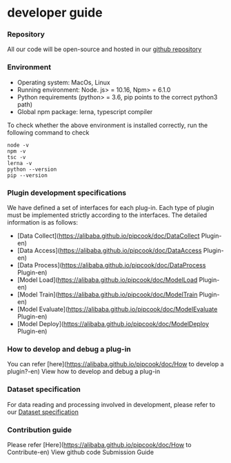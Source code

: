 # developer guide

<a name="c30f113c"></a>
### Repository

All our code will be open-source and hosted in our [github repository](https://github.com/alibaba/pipcook)


<a name="8a887b45"></a>
### Environment

- Operating system: MacOs, Linux
- Running environment: Node. js> = 10.16, Npm> = 6.1.0
- Python requirements (python> = 3.6, pip points to the correct python3 path)
- Global npm package: lerna, typescript compiler

To check whether the above environment is installed correctly, run the following command to check

```
node -v
npm -v
tsc -v
lerna -v
python --version
pip --version
```


<a name="b7ab3ef6"></a>
### Plugin development specifications

We have defined a set of interfaces for each plug-in. Each type of plugin must be implemented strictly according to the interfaces. The detailed information is as follows:

- [Data Collect](https://alibaba.github.io/pipcook/doc/DataCollect  Plugin-en)
- [Data Access](https://alibaba.github.io/pipcook/doc/DataAccess Plugin-en)
- [Data Process](https://alibaba.github.io/pipcook/doc/DataProcess Plugin-en)
- [Model Load](https://alibaba.github.io/pipcook/doc/ModelLoad Plugin-en)
- [Model Train](https://alibaba.github.io/pipcook/doc/ModelTrain Plugin-en)
- [Model Evaluate](https://alibaba.github.io/pipcook/doc/ModelEvaluate Plugin-en)
- [Model Deploy](https://alibaba.github.io/pipcook/doc/ModelDeploy Plugin-en)

<a name="078c8c94"></a>
### How to develop and debug a plug-in

You can refer [here](https://alibaba.github.io/pipcook/doc/How to develop a plugin?-en) View how to develop and debug a plug-in


<a name="e71b4e54"></a>
### Dataset specification

For data reading and processing involved in development, please refer to our [Dataset specification](https://alibaba.github.io/pipcook/doc/Dataset-en)


<a name="f31ccad5"></a>
### Contribution guide

Please refer [Here](https://alibaba.github.io/pipcook/doc/How to Contribute-en) View github code Submission Guide
